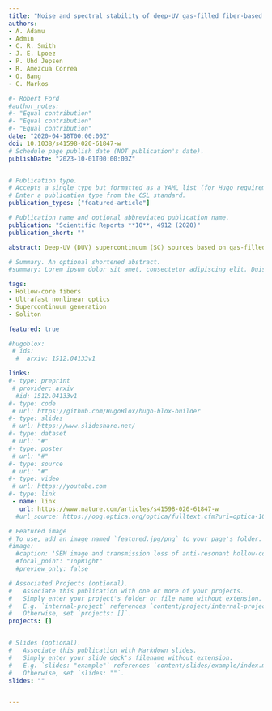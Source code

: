 ```yaml
---
title: "Noise and spectral stability of deep-UV gas-filled fiber-based supercontinuum sources driven by ultrafast mid-IR pulses (Editor choise)"
authors:
- A. Adamu
- Admin
- C. R. Smith
- J. E. Lpoez
- P. Uhd Jepsen
- R. Amezcua Correa
- O. Bang
- C. Markos

#- Robert Ford
#author_notes:
#- "Equal contribution"
#- "Equal contribution"
#- "Equal contribution"
date: "2020-04-18T00:00:00Z"
doi: 10.1038/s41598-020-61847-w
# Schedule page publish date (NOT publication's date).
publishDate: "2023-10-01T00:00:00Z"


# Publication type.
# Accepts a single type but formatted as a YAML list (for Hugo requirements).
# Enter a publication type from the CSL standard.
publication_types: ["featured-article"]

# Publication name and optional abbreviated publication name.
publication: "Scientific Reports **10**, 4912 (2020)"
publication_short: ""

abstract: Deep-UV (DUV) supercontinuum (SC) sources based on gas-filled hollow-core fibers constitute perhaps the most viable solution towards ultrafast, compact, and tunable lasers in the UV spectral region, which can even also extend into the mid-infrared (IR). Noise and spectral stability of such broadband sources are key parameters that define their true potential and suitability towards real-world applications. In order to investigate the spectral stability and noise levels in these fiber-based DUV sources, we generate an SC spectrum that extends from 180 nm (through phase-matched dispersive waves - DWs) to 4 μm by pumping an argon-filled hollow-core anti-resonant fiber at a mid-IR wavelength of 2.45 μm. We characterize the long-term stability of the source over several days and the pulse-to-pulse relative intensity noise (RIN) of the DW at 275 nm. The results indicate no sign of spectral degradation over 110 hours, but the RIN of the DW pulses at 275 nm is found to be as high as 33.3%. Numerical simulations were carried out to investigate the spectral distribution of the RIN and the results confirm the experimental measurements and that the poor noise performance is due to the high RIN of the mid-IR pump laser, which was hitherto not considered in numerical modelling of these sources. The results presented herein provide an important step towards an understanding of the noise mechanism underlying such complex light-gas nonlinear interactions and demonstrate the need for pump laser stabilization.

# Summary. An optional shortened abstract.
#summary: Lorem ipsum dolor sit amet, consectetur adipiscing elit. Duis posuere tellus ac convallis placerat. Proin tincidunt magna sed ex sollicitudin condimentum.

tags:
- Hollow-core fibers
- Ultrafast nonlinear optics
- Supercontinuum generation
- Soliton

featured: true

#hugoblox:
 # ids:
  #  arxiv: 1512.04133v1

links:
#- type: preprint
 # provider: arxiv
  #id: 1512.04133v1
#- type: code
 # url: https://github.com/HugoBlox/hugo-blox-builder
#- type: slides
 # url: https://www.slideshare.net/
#- type: dataset
 # url: "#"
#- type: poster
 # url: "#"
#- type: source
 # url: "#"
#- type: video
 # url: https://youtube.com
#- type: link
 - name: link
   url: https://www.nature.com/articles/s41598-020-61847-w
  #url_source: https://opg.optica.org/optica/fulltext.cfm?uri=optica-10-10-1253

# Featured image
# To use, add an image named `featured.jpg/png` to your page's folder. 
#image:
  #caption: 'SEM image and transmission loss of anti-resonant hollow-core fiber'
  #focal_point: "TopRight"
  #preview_only: false

# Associated Projects (optional).
#   Associate this publication with one or more of your projects.
#   Simply enter your project's folder or file name without extension.
#   E.g. `internal-project` references `content/project/internal-project/index.md`.
#   Otherwise, set `projects: []`.
projects: []


# Slides (optional).
#   Associate this publication with Markdown slides.
#   Simply enter your slide deck's filename without extension.
#   E.g. `slides: "example"` references `content/slides/example/index.md`.
#   Otherwise, set `slides: ""`.
slides: ""


---
```

